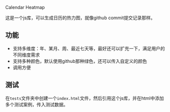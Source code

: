 Calendar Heatmap

这是一个js库，可以生成日历的热力图，就像github commit提交记录那样。

## 功能
- 支持多维度：年、某月、周、最近七天等，最好还可以扩充一下，满足用户的不同维度需求
- 支持多种颜色，默认使用github那种绿色，还可以传入自定义的颜色
- 调用方便

## 测试
在`tests`文件夹中创建一个`index.html`文件，然后引用这个js库，并在html中添加多个测试案例，传入测试数据。
